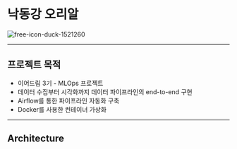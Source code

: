 # 낙동강 오리알
![free-icon-duck-1521260](https://github.com/je0nh/yd3-MLOps_pj/assets/145730125/08f4d8a8-f48c-4797-a4bc-b2559a7d1a61)

---
## 프로젝트 목적
- 이어드림 3기 - MLOps 프로젝트
- 데이터 수집부터 시각화까지 데이터 파이프라인의 end-to-end 구현
- Airflow를 통한 파이프라인 자동화 구축
- Docker를 사용한 컨테이너 가상화
---
## Architecture
